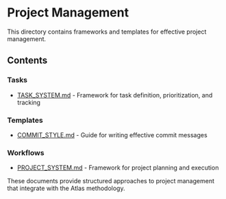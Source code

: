 # Project Management

This directory contains frameworks and templates for effective project management.

## Contents

### Tasks

- [TASK_SYSTEM.md](./tasks/TASK_SYSTEM.md) - Framework for task definition, prioritization, and tracking

### Templates

- [COMMIT_STYLE.md](./templates/COMMIT_STYLE.md) - Guide for writing effective commit messages

### Workflows

- [PROJECT_SYSTEM.md](./workflows/PROJECT_SYSTEM.md) - Framework for project planning and execution

These documents provide structured approaches to project management that integrate with the Atlas methodology.